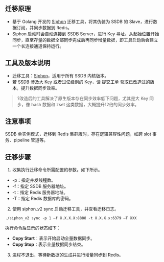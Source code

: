 ## 迁移原理

- 基于 Golang 开发的 [Siphon](https://github.com/imneov/ssdb-port) 迁移工具，将其伪装为 SSDB 的 Slave，进行数据订阅，并同步数据到 Redis。
- Siphon  启动时会自动连接到 SSDB Server，进行 Key 寻址，从起始位置开始同步，直至存量的数据全部同步完成后再同步增量数据，即工具启动后会建立一个长连接通道保持运行。

## 工具及版本说明

- 迁移工具：[Siphon](https://github.com/imneov/ssdb-port)，适用于所有 SSDB 内核版本。
- 若 SSDB 涉及大 Key 或者过亿级别的 Key，请 [提交工单](https://console.cloud.tencent.com/workorder/category) 获取已改造过的版本，提升数据同步效率。

> ?改造后的工具解决了原生版本存在同步效率低下问题，尤其是大 Key 同步，像 hash 数据和 zset 这类数据，大概提升12倍的同步效率。

## 注意事项

SSDB 单实例模式，迁移到 Redis 集群版时，存在逻辑兼容性问题，如跨 slot 事务、pipeline 管道等。

## 迁移步骤

1. 收集执行迁移命令所需配置的参数，如下所示。
 - -p：指定并发线程数。
 - -f：指定 SSDB 服务器地址。
 - -t：指定 Redis 服务器地址。
 - -T：指定 Redis 数据库的密码。
2. 使用 siphon_v2 sync 启动迁移工具，并查看迁移日志。
```
./siphon_v2 sync -p 1 –f X.X.X.X:8888 -t X.X.X.x:6379 –T XXX
```
执行命令后显示的状态如下：
 - **Copy Start**：表示开始启动全量数据同步。
 - **Copy Stop**：表示全量数据同步结束。
3. 进程不退出，等待新数据的生成并进行增量同步到 Redis。

